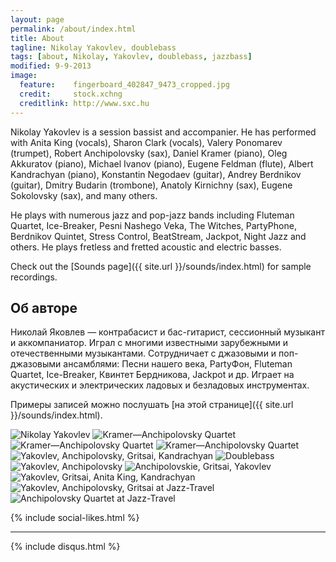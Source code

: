 ```yaml
---
layout: page
permalink: /about/index.html
title: About
tagline: Nikolay Yakovlev, doublebass
tags: [about, Nikolay, Yakovlev, doublebass, jazzbass]
modified: 9-9-2013
image:
  feature:    fingerboard_402847_9473_cropped.jpg
  credit:     stock.xchng
  creditlink: http://www.sxc.hu
---
```


Nikolay Yakovlev is a session bassist and accompanier. He has performed with Anita King (vocals), 
Sharon Clark (vocals), Valery Ponomarev (trumpet), Robert Anchipolovsky (sax), Daniel Kramer (piano), 
Oleg Akkuratov (piano), Michael Ivanov (piano), Eugene Feldman (flute), Albert Kandrachyan (piano), 
Konstantin Negodaev (guitar), Andrey Berdnikov (guitar), Dmitry Budarin (trombone), 
Anatoly Kirnichny (sax), Eugene Sokolovsky (sax), and many others.

He plays with numerous jazz and pop-jazz bands including Fluteman Quartet, Ice-Breaker, 
Pesni Nashego Veka, The Witches, PartyPhone, Berdnikov Quintet, Stress Control, BeatStream, 
Jackpot, Night Jazz and others. He plays fretless and fretted acoustic and electric basses.

Check out the [Sounds page]({{ site.url }}/sounds/index.html) for sample recordings.

## Об авторе

Николай Яковлев — контрабасист и бас-гитарист, сессионный музыкант и аккомпаниатор. Играл с многими 
известными зарубежными и отечественными музыкантами. Сотрудничает с джазовыми и поп-джазовыми ансамблями: 
Песни нашего века, PartyФон, Fluteman Quartet, Ice-Breaker, Квинтет Бердникова, Jackpot и др. 
Играет на акустических и электрических ладовых и безладовых инструментах.

Примеры записей можно послушать [на этой странице]({{ site.url }}/sounds/index.html).

<!-- https://github.com/ionelmc/jquery-gp-gallery -->
<div class="pictures">
	<img title="Nikolay Yakovlev" src="{{ site.url }}/images/yakovlev.jpg" />
	<img title="Kramer—Anchipolovsky Quartet" src="{{ site.url }}/images/gritsai/anchipolovsky-kramer-quartet-iVZdJ4g4BH0.jpg" />
	<img title="Kramer—Anchipolovsky Quartet" src="{{ site.url }}/images/anchipolovsky/kramer-anchipolovsky-e2a77567be_1000.jpg" />
	<img title="Kramer—Anchipolovsky Quartet" src="{{ site.url }}/images/anchipolovsky/kramer-anchipolovsky-bd80c04e6a_1000.jpg" />
	<img title="Yakovlev, Anchipolovsky, Gritsai, Kandrachyan" src="{{ site.url }}/images/gritsai/yakovlev-anchipolovsky-gritsai-kandrachyan-zR3TrIJ0sUU.jpg" />
	<img title="Doublebass" src="{{ site.url }}/images/live/20140301/dsc02358_1024.jpg" />
	<img title="Yakovlev, Anchipolovsky" src="{{ site.url }}/images/live/20140301/dsc02304_1024.jpg" />
	<img title="Anchipolovskie, Gritsai, Yakovlev" src="{{ site.url }}/images/gritsai/anchipolovsky-gritsai-yakovlev-9719_gnQZ6U.jpg" />
	<img title="Yakovlev, Gritsai, Anita King, Kandrachyan" src="{{ site.url }}/images/gritsai/yakovlev-gritsai-anitaking-kandrachyan-aR72JVY-8EI.jpg" />
	<img title="Yakovlev, Anchipolovsky, Gritsai at Jazz-Travel" src="{{ site.url }}/images/anchipolovsky/jazz-travel-mTbz00GnXW4.jpg" />
	<img title="Anchipolovsky Quartet at Jazz-Travel" src="{{ site.url }}/images/anchipolovsky/jazz-travel-c6-z-y7Hxzw.jpg" />
</div>

{% include social-likes.html %}<hr>
{% include disqus.html %}
